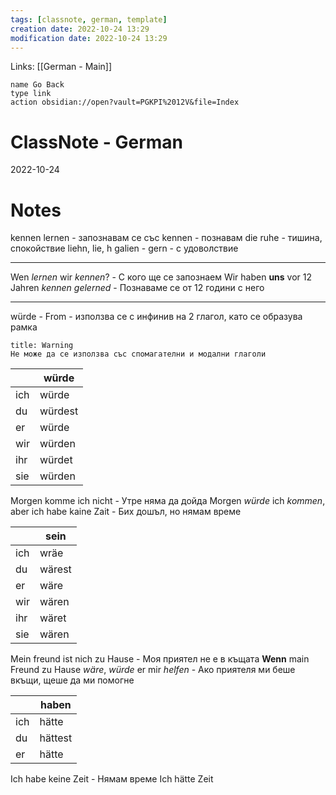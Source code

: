 ```yaml
---
tags: [classnote, german, template]
creation date: 2022-10-24 13:29
modification date: 2022-10-24 13:29
---
```


Links: [[German - Main]]
```button
name Go Back
type link
action obsidian://open?vault=PGKPI%2012V&file=Index
```
# ClassNote - German
2022-10-24
# Notes

kennen lernen - запознавам се със
kennen - познавам
die ruhe - тишина, спокойствие
liehn, lie, h galien -
gern - с удоволствие

---

Wen *lernen* wir *kennen*? - С кого ще се запознаем
Wir haben **uns** vor 12 Jahren *kennen gelerned* - Познаваме се от 12 години с него

---

würde - From - използва се с инфинив на 2 глагол, като се образува рамка

```ad-warning
title: Warning
Не може да се използва със спомагателни и модални глаголи
```

|     | würde   |
| --- | ------- |
| ich | würde   |
| du  | würdest |
| er  | würde   |
| wir | würden  |
| ihr | würdet  |
| sie | würden  |

Morgen komme ich nicht - Утре няма да дойда
Morgen *würde* ich *kommen*, aber ich habe kaine Zait - Бих дошъл, но нямам време

|     | sein   |
| --- | ------ |
| ich | wräe   |
| du  | wärest |
| er  | wäre   |
| wir | wären |
| ihr | wäret  |
| sie | wären  |

Mein freund ist nich zu Hause - Моя приятел не е в къщата
**Wenn** main Freund zu Hause *wäre*, *würde* er mir *helfen* - Ако приятеля ми беше вкъщи, щеше да ми помогне

|     | haben   |
| --- | ------- |
| ich | hätte   |
| du  | hättest |
| er  | hätte   |

Ich habe keine Zeit - Нямам време
Ich hätte Zeit